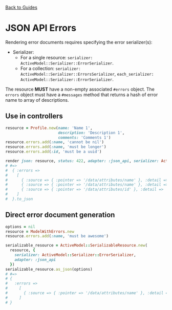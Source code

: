 [Back to Guides](../README.md)

# JSON API Errors

Rendering error documents requires specifying the error serializer(s):

- Serializer:
  - For a single resource: `serializer: ActiveModel::Serializer::ErrorSerializer`.
  - For a collection: `serializer: ActiveModel::Serializer::ErrorsSerializer`, `each_serializer: ActiveModel::Serializer::ErrorSerializer`.

The resource **MUST** have a non-empty associated `#errors` object.
The `errors` object must have a `#messages` method that returns a hash of error name to array of
descriptions.

## Use in controllers

```ruby
resource = Profile.new(name: 'Name 1',
                       description: 'Description 1',
                       comments: 'Comments 1')
resource.errors.add(:name, 'cannot be nil')
resource.errors.add(:name, 'must be longer')
resource.errors.add(:id, 'must be a uuid')

render json: resource, status: 422, adapter: :json_api, serializer: ActiveModel::Serializer::ErrorSerializer
# #=>
#  { :errors =>
#    [
#      { :source => { :pointer => '/data/attributes/name' }, :detail => 'cannot be nil' },
#      { :source => { :pointer => '/data/attributes/name' }, :detail => 'must be longer' },
#      { :source => { :pointer => '/data/attributes/id' }, :detail => 'must be a uuid' }
#    ]
#  }.to_json
```

## Direct error document generation

```ruby
options = nil
resource = ModelWithErrors.new
resource.errors.add(:name, 'must be awesome')

serializable_resource = ActiveModel::SerializableResource.new(
  resource, {
    serializer: ActiveModel::Serializer::ErrorSerializer,
    adapter: :json_api
  })
serializable_resource.as_json(options)
# #=>
# {
#   :errors =>
#     [
#       { :source => { :pointer => '/data/attributes/name' }, :detail => 'must be awesome' }
#     ]
# }
```
